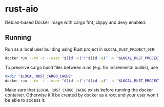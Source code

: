 # rust-aio
Debian-based Docker image with cargo fmt, clippy and deny enabled.

## Running
Run as a local user building using Rust project in `$LOCAL_RUST_PROJECT_DIR`:
```bash
docker run --rm -t --user "$(id -u)":"$(id -g)" -v "$LOCAL_RUST_PROJECT_DIR:/usr/src/myapp" XXX cargo clippy
```
To preserve cargo build files between runs (e.g. for incremental builds), use
```bash
mkdir "$LOCAL_RUST_CARGO_CACHE"
docker run --rm -t --user "$(id -u)":"$(id -g)" -v "$LOCAL_RUST_PROJECT_DIR:/usr/src/myapp" -v "$LOCAL_RUST_CARGO_CACHE:/usr/local/cargo/registry" XXX cargo clippy
```
Make sure that `$LOCAL_RUST_CARGO_CACHE` exists before running the docker container. Otherwise it'll be created by docker as a root and your user won't be able to access it.
